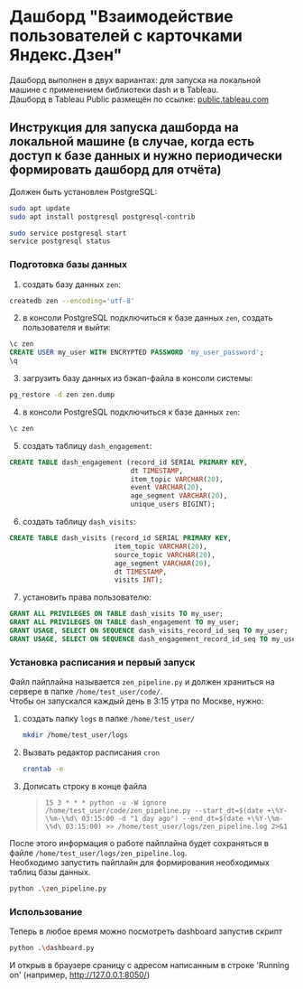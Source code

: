 # Дашборд "Взаимодействие пользователей с карточками Яндекс.Дзен"

Дашборд выполнен в двух вариантах: для запуска на локальной машине с применением библиотеки dash и в Tableau.  
Дашборд в Tableau Public размещён по ссылке: [public.tableau.com](https://public.tableau.com/profile/alyssa7686#!/vizhome/Zen_Dashboard/Dashboard1?publish=yes)

## Инструкция для запуска дашборда на локальной машине (в случае, когда есть доступ к базе данных и нужно периодически формировать дашборд для отчёта)
Должен быть установлен PostgreSQL:
```bash
sudo apt update  
sudo apt install postgresql postgresql-contrib  

sudo service postgresql start  
service postgresql status
```
### Подготовка базы данных
1. создать базу данных `zen`:
```bash
createdb zen --encoding='utf-8'
```
2. в консоли PostgreSQL подключиться к базе данных `zen`, создать пользователя и выйти:
```sql
\c zen
CREATE USER my_user WITH ENCRYPTED PASSWORD 'my_user_password';
\q
```
3. загрузить базу данных из бэкап-файла в консоли системы:
```bash
pg_restore -d zen zen.dump
```
4. в консоли PostgreSQL подключиться к базе данных `zen`:
```bash
\c zen
```
5. создать таблицу `dash_engagement`:
```SQL
CREATE TABLE dash_engagement (record_id SERIAL PRIMARY KEY,
							  dt TIMESTAMP,
							  item_topic VARCHAR(20),
							  event VARCHAR(20),
							  age_segment VARCHAR(20),
							  unique_users BIGINT);
```
6. создать таблицу `dash_visits`:
```SQL
CREATE TABLE dash_visits (record_id SERIAL PRIMARY KEY,
						  item_topic VARCHAR(20),
						  source_topic VARCHAR(20),
						  age_segment VARCHAR(20),
						  dt TIMESTAMP,
						  visits INT);
```
7. установить права пользователю:
```SQL
GRANT ALL PRIVILEGES ON TABLE dash_visits TO my_user;
GRANT ALL PRIVILEGES ON TABLE dash_engagement TO my_user;
GRANT USAGE, SELECT ON SEQUENCE dash_visits_record_id_seq TO my_user;
GRANT USAGE, SELECT ON SEQUENCE dash_engagement_record_id_seq TO my_user;
```
### Установка расписания и первый запуск
Файл пайплайна называется `zen_pipeline.py` и должен храниться на сервере в папке `/home/test_user/code/`.  
Чтобы он запускался каждый день в 3:15 утра по Москве, нужно:
1. создать папку `logs` в папке `/home/test_user/`
	```bash
	mkdir /home/test_user/logs
	```
2. Вызвать редактор расписания `cron`
	```bash
	crontab -e
	```
3. Дописать строку в конце файла
	>`15 3 * * * python -u -W ignore /home/test_user/code/zen_pipeline.py --start_dt=$(date +\%Y-\%m-\%d\ 03:15:00 -d "1 day ago") --end_dt=$(date +\%Y-\%m-\%d\ 03:15:00) >> /home/test_user/logs/zen_pipeline.log 2>&1`

После этого информация о работе пайплайна будет сохраняться в файле `/home/test_user/logs/zen_pipeline.log`.  
Необходимо запустить пайплайн для формирования необходимых таблиц базы данных.  
```bash
python .\zen_pipeline.py
```

### Использование

Теперь в любое время можно посмотреть dashboard запустив скрипт
```bash
python .\dashboard.py
```

И открыв в браузере сраницу с адресом написанным в строке 'Running on' (например, http://127.0.0.1:8050/)
